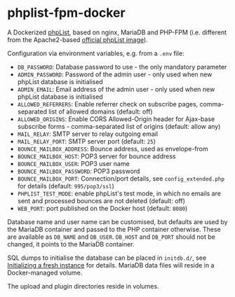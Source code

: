 phplist-fpm-docker
==================

A Dockerized [phpList](https://www.phplist.org/), based on nginx, MariaDB and PHP-FPM (i.e. different from the Apache2-based [official phpList image](https://github.com/phpList/phplist-docker)).

Configuration via environment variables, e.g. from a `.env` file:

- `DB_PASSWORD`: Database password to use - the only mandatory parameter
- `ADMIN_PASSWORD`: Password of the admin user - only used when new phpList database is initialised
- `ADMIN_EMAIL`: Email address of the admin user - only used when new phpList database is initialised
- `ALLOWED_REFERRERS`: Enable referrer check on subscribe pages, comma-separated list of allowed domains (default: off)
- `ALLOWED_ORIGINS`: Enable CORS Allowed-Origin header for Ajax-base subscribe forms - comma-separated list of origins (default: allow any)
- `MAIL_RELAY`: SMTP server to relay outgoing email
- `MAIL_RELAY_PORT`: SMTP server port (default: `25`)
- `BOUNCE_MAILBOX_ADDRESS`: Bounce address, used as envelope-from
- `BOUNCE_MAILBOX_HOST`: POP3 server for bounce address
- `BOUNCE_MAILBOX_USER`: POP3 user name
- `BOUNCE_MAILBOX_PASSWORD`: POP3 password
- `BOUNCE_MAILBOX_PORT`: Connection/port details, see `config_extended.php` for details (default: `995/pop3/ssl`)
- `PHPLIST_TEST_MODE`: enable phpList's test mode, in which no emails are sent and processed bounces are not deleted (default: off)
- `WEB_PORT`: port published on the Docker host (default: `8080`)

Database name and user name can be customised, but defaults are used by the MariaDB container and passed to the PHP container otherwise. These are available as `DB_NAME` and `DB_USER`. `DB_HOST` and `DB_PORT` should not be changed, it points to the MariaDB container.

SQL dumps to initialise the database can be placed in `initdb.d/`, see [Initializing a fresh instance](https://hub.docker.com/_/mariadb/) for details. MariaDB data files will reside in a Docker-managed volume.

The upload and plugin directories reside in volumes.

